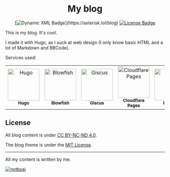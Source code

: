 <div align="center"> 
  <h1>My blog</h1>

[![Dynamic XML Badge](https://img.shields.io/badge/dynamic/xml?url=https%3A%2F%2Fasterisk.lol%2Findex.xml&query=(%2F%2Fitem%2Ftitle%5Bstring(.)%20!%3D%20''%5D)%5B1%5D&style=flat&label=Latest%20Post&color=%238b5cf6&cacheSeconds=3600)](https://asterisk.lol/blog)
[![License Badge](https://img.shields.io/badge/License-CC_BY--NC--ND_4.0-orange?cacheSeconds=3600)](https://github.com/Ast3risk-ops/website/blob/master/LICENSE)

</div>



This is my blog. It's cool.

I made it with Hugo, as I suck at web design (I only know basic HTML and a lot of Markdown and BBCode).

Services used:
<table>
  <tr>
    <td align="center">
        <a href="https://gohugo.io/" target="_blank" rel="noopener noreferrer">
            <img src="https://api.iconify.design/simple-icons:hugo.svg?color=%23fa438c" width="100px;" alt="Hugo"/>
            <br/>
            <sub>
                <b>Hugo</b>
            </sub>
        </a>
        <br/>
    </td>
    <td align="center">
        <a href="https://blowfish.page/" target="_blank" rel="noopener noreferrer">
            <img src="https://blowfish.page/img/blowfish_logo_transparent.png" width="100px;" alt="Blowfish"/>
            <br/>
            <sub>
                <b>Blowfish</b>
            </sub>
        </a>
        <br/>
    </td>
    <td align="center">
        <a href="https://giscus.app" target="_blank" rel="noopener noreferrer">
            <img src="https://avatars.githubusercontent.com/u/81452695?s=64&v=8" width="100px;" alt="Giscus"/>
            <br/>
            <sub>
                <b>Giscus</b>
            </sub>
        </a>
        <br/>
    </td>
    <td align="center">
        <a href="https://pages.cloudflare.com/" target="_blank" rel="noopener noreferrer">
            <img src="https://api.iconify.design/simple-icons:cloudflarepages.svg?color=%23f48120" width="100px;" alt="Cloudflare Pages"/>
            <br/>
            <sub>
                <b>Cloudflare Pages</b>
            </sub>
        </a>
        <br/>
    </td>
    <td align="center">
        <a href="https://imgbot.net" target="_blank" rel="noopener noreferrer">
            <img src="https://avatars.githubusercontent.com/ml/497?s=140&v=4" width="100px;" alt="ImgBot"/>
            <br/>
            <sub>
                <b>ImgBot</b>
            </sub>
        </a>
        <br/>
    </td>
    <td align="center">
        <a href="https://jampack.divriots.com" target="_blank" rel="noopener noreferrer">
            <picture>
            <source media="(prefers-color-scheme: dark)" srcset="https://jampack.divriots.com/_astro/logo-dark.g2xiYBoQ.svg">
            <source media="(prefers-color-scheme: light)" srcset="https://jampack.divriots.com/_astro/logo-light.DNzNB65P.svg">
            <img alt="Jampack" src="">
            </picture>
            <br/>
            <sub>
                <b>Jampack</b>
            </sub>
        </a>
        <br/>
    </td>
  </tr>
</table>

## License

All blog content is under [CC BY-NC-ND 4.0](https://creativecommons.org/licenses/by-nc-nd/4.0/deed.en).

The blog theme is under the [MIT License](https://github.com/nunocoracao/blowfish/blob/main/LICENSE).

------

All my content is written by me.

[![notbyai](https://i.asterisk.lol/u/KF8SeS.png)](https://notbyai.fyi)
